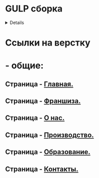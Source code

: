 # GULP сборка

<details>
## Основные возможности и используемые технологии

* Система сборки [Gulp](https://gulpjs.com/)
* Оптимизация изображений.
* Генерация SVG-спрайтов.
* Шаблонизация с помощью [Pug](https://pugjs.org/).
* CSS-препроцессор [SCSS](http://sass-lang.com/) и [Autoprefixer](https://autoprefixer.github.io/ru/).
* Проверка кода линтерами ([pug-lint](https://www.npmjs.com/package/pug-lint), [stylelint](https://stylelint.io/), [ESLint](http://eslint.org/)).
* [Browsersync](https://www.browsersync.io/), автоматическое обновление страницы при разработке.
* Множество дополнительных параметров сборки.


## Начало работы

Для установки:

```bash
npm install
```

После установки пакетов можно запускать 'gulp'.

Для режима разработки:

```bash
npm run dev
```

Сборка прод версии:

```bash
npm run build:prod
```

В сборке используется deploy для github pages. Для его настройки в фале package.json в url нужно прописать ваш репозиторий.

```bash
"repository": {
		"type": "git",
		"url": "git+https://github.com/USER/PROJECT.git"
	},
```
После запуска команды создастся вторая ветка с деплоем.

## Gulp-задачи

* `dev` — основная задача, запускает `watch`. Режим разработки.
* `build:prod` — сборка всех файлов для продакшена, запускает задачи `build --prod`.
* `deploy` — сборка всех файлов для продакшена. Затем деплоит в GHP, запускает задачи `gh-pages`.
* `squoosh` — оптимизирует изображения в папке `build/assets/images`.

## Документация
1. [Структура проекта](readme/structure.md)
1. [Работа с PUG(JADE)](readme/pug.md)
1. [Работа с стилями(SCSS)](readme/styles.md)
1. [BEM методолгия](readme/bem.md)
1. [Pixel-perfect](readme/pixel-pefect.md)
1. [Кроссбраузерность](readme/crossbrowser.md)
1. [Работа с GIT](readme/git.md)
</details>

# Ссылки на верстку
# - общие:
## Страница - [Главная.](https://eduardoalparov.github.io/bread-house/)
## Страница - [Франшиза.](https://eduardoalparov.github.io/bread-house/franchise.html)
## Страница - [О нас.](https://eduardoalparov.github.io/bread-house/about.html)
## Страница - [Производство.](https://eduardoalparov.github.io/bread-house/production.html)
## Страница - [Oбразование.](https://eduardoalparov.github.io/bread-house/education.html)
## Страница - [Контакты.](https://eduardoalparov.github.io/bread-house/contacts.html)
